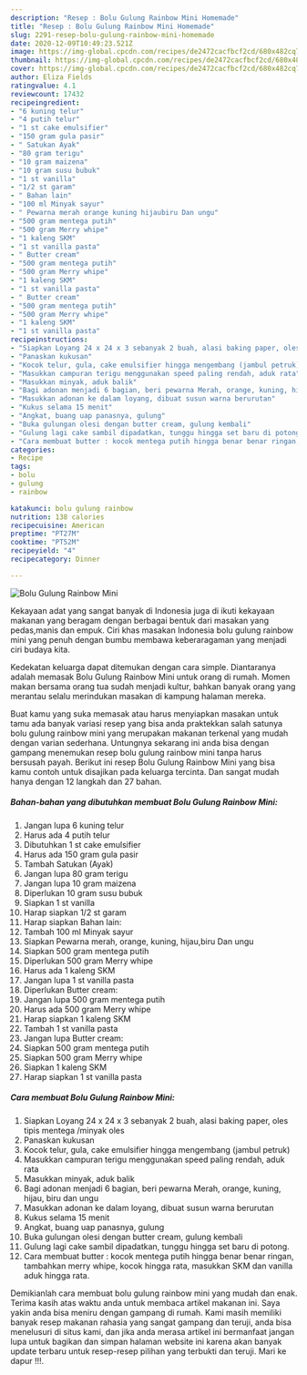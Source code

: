 ```yaml
---
description: "Resep : Bolu Gulung Rainbow Mini Homemade"
title: "Resep : Bolu Gulung Rainbow Mini Homemade"
slug: 2291-resep-bolu-gulung-rainbow-mini-homemade
date: 2020-12-09T10:49:23.521Z
image: https://img-global.cpcdn.com/recipes/de2472cacfbcf2cd/680x482cq70/bolu-gulung-rainbow-mini-foto-resep-utama.jpg
thumbnail: https://img-global.cpcdn.com/recipes/de2472cacfbcf2cd/680x482cq70/bolu-gulung-rainbow-mini-foto-resep-utama.jpg
cover: https://img-global.cpcdn.com/recipes/de2472cacfbcf2cd/680x482cq70/bolu-gulung-rainbow-mini-foto-resep-utama.jpg
author: Eliza Fields
ratingvalue: 4.1
reviewcount: 17432
recipeingredient:
- "6 kuning telur"
- "4 putih telur"
- "1 st cake emulsifier"
- "150 gram gula pasir"
- " Satukan Ayak"
- "80 gram terigu"
- "10 gram maizena"
- "10 gram susu bubuk"
- "1 st vanilla"
- "1/2 st garam"
- " Bahan lain"
- "100 ml Minyak sayur"
- " Pewarna merah orange kuning hijaubiru Dan ungu"
- "500 gram mentega putih"
- "500 gram Merry whipe"
- "1 kaleng SKM"
- "1 st vanilla pasta"
- " Butter cream"
- "500 gram mentega putih"
- "500 gram Merry whipe"
- "1 kaleng SKM"
- "1 st vanilla pasta"
- " Butter cream"
- "500 gram mentega putih"
- "500 gram Merry whipe"
- "1 kaleng SKM"
- "1 st vanilla pasta"
recipeinstructions:
- "Siapkan Loyang 24 x 24 x 3 sebanyak 2 buah, alasi baking paper, oles tipis mentega /minyak oles"
- "Panaskan kukusan"
- "Kocok telur, gula, cake emulsifier hingga mengembang (jambul petruk)"
- "Masukkan campuran terigu menggunakan speed paling rendah, aduk rata"
- "Masukkan minyak, aduk balik"
- "Bagi adonan menjadi 6 bagian, beri pewarna Merah, orange, kuning, hijau, biru dan ungu"
- "Masukkan adonan ke dalam loyang, dibuat susun warna berurutan"
- "Kukus selama 15 menit"
- "Angkat, buang uap panasnya, gulung"
- "Buka gulungan olesi dengan butter cream, gulung kembali"
- "Gulung lagi cake sambil dipadatkan, tunggu hingga set baru di potong."
- "Cara membuat butter : kocok mentega putih hingga benar benar ringan, tambahkan merry whipe, kocok hingga rata, masukkan SKM dan vanilla aduk hingga rata."
categories:
- Recipe
tags:
- bolu
- gulung
- rainbow

katakunci: bolu gulung rainbow 
nutrition: 138 calories
recipecuisine: American
preptime: "PT27M"
cooktime: "PT52M"
recipeyield: "4"
recipecategory: Dinner

---
```



![Bolu Gulung Rainbow Mini](https://img-global.cpcdn.com/recipes/de2472cacfbcf2cd/680x482cq70/bolu-gulung-rainbow-mini-foto-resep-utama.jpg)

Kekayaan adat yang sangat banyak di Indonesia juga di ikuti kekayaan makanan yang beragam dengan berbagai bentuk dari masakan yang pedas,manis dan empuk. Ciri khas masakan Indonesia bolu gulung rainbow mini yang penuh dengan bumbu membawa keberaragaman yang menjadi ciri budaya kita.




Kedekatan keluarga dapat ditemukan dengan cara simple. Diantaranya adalah memasak Bolu Gulung Rainbow Mini untuk orang di rumah. Momen makan bersama orang tua sudah menjadi kultur, bahkan banyak orang yang merantau selalu merindukan masakan di kampung halaman mereka.

Buat kamu yang suka memasak atau harus menyiapkan masakan untuk tamu ada banyak variasi resep yang bisa anda praktekkan salah satunya bolu gulung rainbow mini yang merupakan makanan terkenal yang mudah dengan varian sederhana. Untungnya sekarang ini anda bisa dengan gampang menemukan resep bolu gulung rainbow mini tanpa harus bersusah payah.
Berikut ini resep Bolu Gulung Rainbow Mini yang bisa kamu contoh untuk disajikan pada keluarga tercinta. Dan sangat mudah hanya dengan 12 langkah dan 27 bahan.


<!--inarticleads1-->

##### Bahan-bahan yang dibutuhkan membuat Bolu Gulung Rainbow Mini:

1. Jangan lupa 6 kuning telur
1. Harus ada 4 putih telur
1. Dibutuhkan 1 st cake emulsifier
1. Harus ada 150 gram gula pasir
1. Tambah  Satukan (Ayak)
1. Jangan lupa 80 gram terigu
1. Jangan lupa 10 gram maizena
1. Diperlukan 10 gram susu bubuk
1. Siapkan 1 st vanilla
1. Harap siapkan 1/2 st garam
1. Harap siapkan  Bahan lain:
1. Tambah 100 ml Minyak sayur
1. Siapkan  Pewarna merah, orange, kuning, hijau,biru Dan ungu
1. Siapkan 500 gram mentega putih
1. Diperlukan 500 gram Merry whipe
1. Harus ada 1 kaleng SKM
1. Jangan lupa 1 st vanilla pasta
1. Diperlukan  Butter cream:
1. Jangan lupa 500 gram mentega putih
1. Harus ada 500 gram Merry whipe
1. Harap siapkan 1 kaleng SKM
1. Tambah 1 st vanilla pasta
1. Jangan lupa  Butter cream:
1. Siapkan 500 gram mentega putih
1. Siapkan 500 gram Merry whipe
1. Siapkan 1 kaleng SKM
1. Harap siapkan 1 st vanilla pasta




<!--inarticleads2-->

##### Cara membuat  Bolu Gulung Rainbow Mini:

1. Siapkan Loyang 24 x 24 x 3 sebanyak 2 buah, alasi baking paper, oles tipis mentega /minyak oles
1. Panaskan kukusan
1. Kocok telur, gula, cake emulsifier hingga mengembang (jambul petruk)
1. Masukkan campuran terigu menggunakan speed paling rendah, aduk rata
1. Masukkan minyak, aduk balik
1. Bagi adonan menjadi 6 bagian, beri pewarna Merah, orange, kuning, hijau, biru dan ungu
1. Masukkan adonan ke dalam loyang, dibuat susun warna berurutan
1. Kukus selama 15 menit
1. Angkat, buang uap panasnya, gulung
1. Buka gulungan olesi dengan butter cream, gulung kembali
1. Gulung lagi cake sambil dipadatkan, tunggu hingga set baru di potong.
1. Cara membuat butter : kocok mentega putih hingga benar benar ringan, tambahkan merry whipe, kocok hingga rata, masukkan SKM dan vanilla aduk hingga rata.




Demikianlah cara membuat bolu gulung rainbow mini yang mudah dan enak. Terima kasih atas waktu anda untuk membaca artikel makanan ini. Saya yakin anda bisa meniru dengan gampang di rumah. Kami masih memiliki banyak resep makanan rahasia yang sangat gampang dan teruji, anda bisa menelusuri di situs kami, dan jika anda merasa artikel ini bermanfaat jangan lupa untuk bagikan dan simpan halaman website ini karena akan banyak update terbaru untuk resep-resep pilihan yang terbukti dan teruji. Mari ke dapur !!!. 
